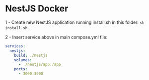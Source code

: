 # NestJS Docker

1 - Create new NestJS application running install.sh in this folder: `sh install.sh`.

2 - Insert service above in main compose.yml file:

```yaml
services:
  nestjs:
    build: ./nestjs
    volumes:
      - ./nestjs/app:/app
    ports:
      - 3000:3000
```

